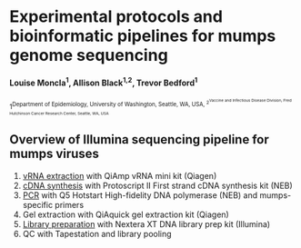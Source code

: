 # Experimental protocols and bioinformatic pipelines for mumps genome sequencing

#### Louise Moncla<sup>1</sup>, Allison Black<sup>1,2</sup>, Trevor Bedford<sup>1

<sup>1<sup>Department of Epidemiology, University of Washington, Seattle, WA, USA, <sup>2<sup>Vaccine and Infectious Disease Division, Fred Hutchinson Cancer Research Center, Seattle, WA, USA


## Overview of Illumina sequencing pipeline for mumps viruses
1. [vRNA extraction](https://github.com/blab/mumps-seq/blob/master/protocols/vRNA%20extraction.md) with QiAmp vRNA mini kit (Qiagen)
2. [cDNA synthesis](https://github.com/blab/mumps-seq/blob/master/protocols/RT%20and%20PCR.md) with Protoscript II First strand cDNA synthesis kit (NEB)
3. [PCR](https://github.com/blab/mumps-seq/blob/master/protocols/RT%20and%20PCR.md) with Q5 Hotstart High-fidelity DNA polymerase (NEB) and mumps-specific primers 
4. Gel extraction with QiAquick gel extraction kit (Qiagen)
5. [Library preparation](https://github.com/blab/mumps-seq/blob/master/protocols/Library%20preparation.md) with Nextera XT DNA library prep kit (Illumina)
6. QC with Tapestation and library pooling


